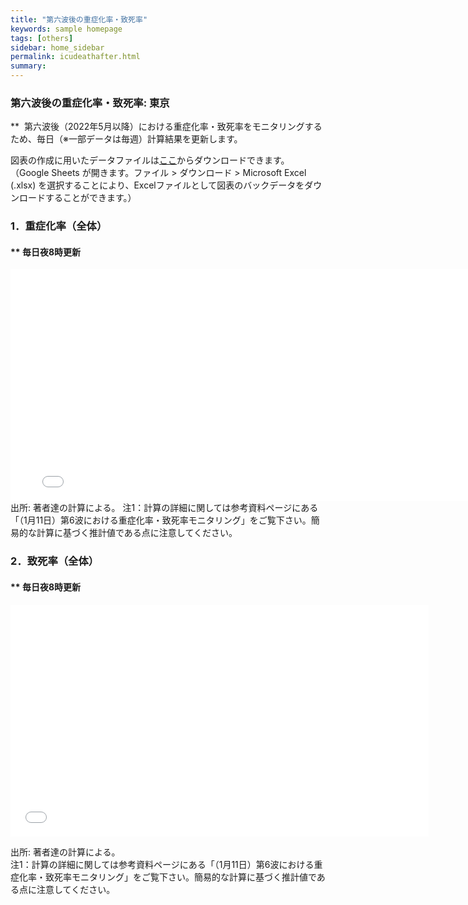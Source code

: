 ```yaml
---
title: "第六波後の重症化率・致死率"
keywords: sample homepage
tags: [others]
sidebar: home_sidebar
permalink: icudeathafter.html
summary:
---
```



### 第六波後の重症化率・致死率: 東京

**  第六波後（2022年5月以降）における重症化率・致死率をモニタリングするため、毎日（※一部データは毎週）計算結果を更新します。

図表の作成に用いたデータファイルは[ここ](https://docs.google.com/spreadsheets/d/1Sn2DxxnCq1rvaEB4oeIZiJPDFk__hRWhnin14eLTQis/edit?usp=sharing)からダウンロードできます。  
（Google Sheets が開きます。ファイル > ダウンロード > Microsoft Excel (.xlsx) を選択することにより、Excelファイルとして図表のバックデータをダウンロードすることができます。）

### 1．重症化率（全体）

#### ** 毎日夜8時更新

<iframe width="789" height="371" seamless frameborder="0" scrolling="no" src="[https://docs.google.com/spreadsheets/d/e/2PACX-1vR4a-grWuSjO9_1Z4JjSHY4Dq0QYeM4i-XgJqIz1r5CSOsFtFSiUNNORsir7barbekJKLJOjp3QH3yP/pubchart?oid=777397908&amp;format=interactive](https://www.google.com/url?q=https://docs.google.com/spreadsheets/d/e/2PACX-1vR4a-grWuSjO9_1Z4JjSHY4Dq0QYeM4i-XgJqIz1r5CSOsFtFSiUNNORsir7barbekJKLJOjp3QH3yP/pubchart?oid%3D777397908%26amp;format%3Dinteractive&sa=D&source=docs&ust=1655296341245757&usg=AOvVaw0e3ApipVpF7abOQ_EI-A-I)"></iframe>
出所: 著者達の計算による。  
注1：計算の詳細に関しては参考資料ページにある「（1月11日）第6波における重症化率・致死率モニタリング」をご覧下さい。簡易的な計算に基づく推計値である点に注意してください。

### 2．致死率（全体）

#### ** 毎日夜8時更新

<iframe width="669" height="371" seamless frameborder="0" scrolling="no" src="[https://docs.google.com/spreadsheets/d/e/2PACX-1vR4a-grWuSjO9_1Z4JjSHY4Dq0QYeM4i-XgJqIz1r5CSOsFtFSiUNNORsir7barbekJKLJOjp3QH3yP/pubchart?oid=96975663&amp;format=interactive](https://www.google.com/url?q=https://docs.google.com/spreadsheets/d/e/2PACX-1vR4a-grWuSjO9_1Z4JjSHY4Dq0QYeM4i-XgJqIz1r5CSOsFtFSiUNNORsir7barbekJKLJOjp3QH3yP/pubchart?oid%3D96975663%26amp;format%3Dinteractive&sa=D&source=docs&ust=1655296341247599&usg=AOvVaw2TZXWWrESOU_0HKccRSttq)"></iframe>

出所: 著者達の計算による。  
注1：計算の詳細に関しては参考資料ページにある「（1月11日）第6波における重症化率・致死率モニタリング」をご覧下さい。簡易的な計算に基づく推計値である点に注意してください。


